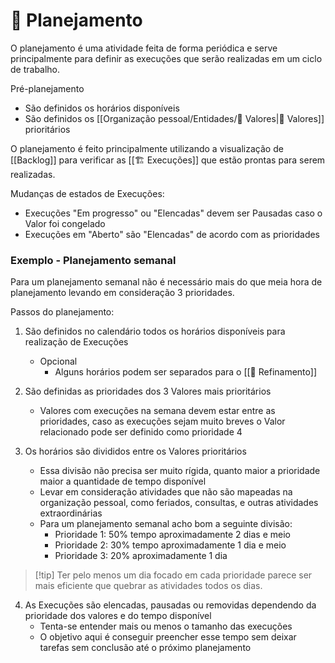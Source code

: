 # 📆 Planejamento

O planejamento é uma atividade feita de forma periódica e serve principalmente para definir as execuções que serão realizadas em um ciclo de trabalho.

Pré-planejamento

- São definidos os horários disponíveis
- São definidos os [[Organização pessoal/Entidades/🌟 Valores|🌟 Valores]] prioritários

O planejamento é feito principalmente utilizando a visualização de [[Backlog]] para verificar as [[🏗️ Execuções]] que estão prontas para serem realizadas.

Mudanças de estados de Execuções:

- Execuções "Em progresso" ou "Elencadas" devem ser Pausadas caso o Valor foi congelado
- Execuções em "Aberto" são "Elencadas" de acordo com as prioridades

### Exemplo - Planejamento semanal

Para um planejamento semanal não é necessário mais do que meia hora de planejamento levando em consideração 3 prioridades.

Passos do planejamento:

1. São definidos no calendário todos os horários disponíveis para realização de Execuções
	- Opcional
		- Alguns horários podem ser separados para o [[🔬 Refinamento]]

2. São definidas as prioridades dos 3 Valores mais prioritários
	- Valores com execuções na semana devem estar entre as prioridades, caso as execuções sejam muito breves o Valor relacionado pode ser definido como prioridade 4

3. Os horários são divididos entre os Valores prioritários
	- Essa divisão não precisa ser muito rígida, quanto maior a prioridade maior a quantidade de tempo disponível
	- Levar em consideração atividades que não são mapeadas na organização pessoal, como feriados, consultas, e outras atividades extraordinárias
	- Para um planejamento semanal acho bom a seguinte divisão:
		- Prioridade 1: 50% tempo aproximadamente 2 dias e meio
		- Prioridade 2: 30% tempo aproximadamente 1 dia e meio
		- Prioridade 3: 20% aproximadamente 1 dia

> [!tip] Ter pelo menos um dia focado em cada prioridade parece ser mais eficiente que quebrar as atividades todos os dias.

4. As Execuções são elencadas, pausadas ou removidas dependendo da prioridade dos valores e do tempo disponível
	- Tenta-se entender mais ou menos o tamanho das execuções
	- O objetivo aqui é conseguir preencher esse tempo sem deixar tarefas sem conclusão até o próximo planejamento
